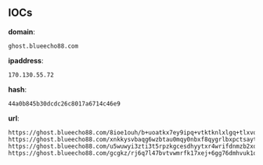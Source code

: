
## IOCs

__domain__:

```text
ghost.blueecho88.com
```
__ipaddress__:

```text
170.130.55.72
```
__hash__:

```text
44a0b845b30dcdc26c8017a6714c46e9
```
__url__:

```text
https://ghost.blueecho88.com/8ioe1ouh/b+uoatkx7ey9ipq+vtktknlxlgq+tlxvozs9vmyg+jzr4tt/
https://ghost.blueecho88.com/xnkkysvbaqg6wzbtau0mqy0nbxf8qygrlbxpctsayt40cluhlbzkftslea4swyzdowt4dixbmfbyw3hdzftvby4jbemj
https://ghost.blueecho88.com/u5wuwyi3zti3t5rpzkgcesdhyytxr4wrifdnmzb2xqq55ve9ifralzbn3dqht4j5nufcncg3lgl/t9x5abfknz3wxdal/cw3nexxpdg30w==
https://ghost.blueecho88.com/gcgkz/rj6q7l47bvtvwmrfk17xej+6gg76dmhvuk1qhx46zf8+owreumqbo=
```
